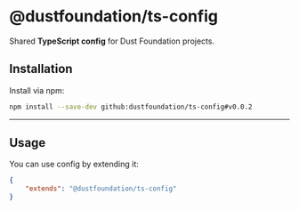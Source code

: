 # @dustfoundation/ts-config

Shared **TypeScript config** for Dust Foundation projects.

## Installation

Install via npm:

```sh
npm install --save-dev github:dustfoundation/ts-config#v0.0.2
```

---

## Usage

You can use config by extending it:

```json
{
	"extends": "@dustfoundation/ts-config"
}
```
